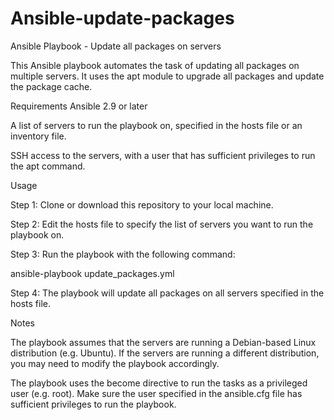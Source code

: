 # Ansible-update-packages

Ansible Playbook - Update all packages on servers

This Ansible playbook automates the task of updating all packages on multiple servers. It uses the apt module to upgrade all packages and update the package cache.

Requirements
Ansible 2.9 or later

A list of servers to run the playbook on, specified in the hosts file or an inventory file.

SSH access to the servers, with a user that has sufficient privileges to run the apt command.

Usage

Step 1: Clone or download this repository to your local machine.

Step 2: Edit the hosts file to specify the list of servers you want to run the playbook on.

Step 3: Run the playbook with the following command:

ansible-playbook update_packages.yml


Step 4: The playbook will update all packages on all servers specified in the hosts file.

Notes

The playbook assumes that the servers are running a Debian-based Linux distribution (e.g. Ubuntu). If the servers are running a different distribution, you may need to modify the playbook accordingly.

The playbook uses the become directive to run the tasks as a privileged user (e.g. root). Make sure the user specified in the ansible.cfg file has sufficient privileges to run the playbook.
